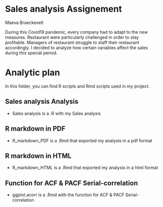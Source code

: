 # Sales analysis Assignement
Maeva Braeckevelt

During this Covid19 pandemic, every company had to adapt to the new measures. Restaurant were particularly challenged in order to stay profitable. Managers of restaurant struggle to staff their restaurant accordingly. I decided to analyze how certain variables affect the sales during this special period.
# Analytic plan #
In this folder, you can find R scripts and Rmd scripts used in my project.

## Sales analysis Analysis 
* Sales analysis is a .R with my Sales analysis

## R markdown in PDF
* R_markdown_PDF is a .Rmd that exported my analysis in a pdf format

## R markdown in HTML
* R_markdown_HTML is a .Rmd that exported my analysis in a html format

## Function for ACF & PACF Serial-correlation
* ggplot.acorr is a .Rmd with the function for ACF & PACF Serial-correlation

